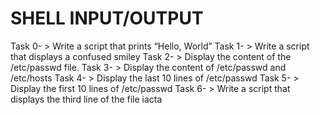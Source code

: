 # SHELL INPUT/OUTPUT
Task 0- > Write a script that prints “Hello, World”
Task 1- > Write a script that displays a confused smiley 
Task 2- > Display the content of the /etc/passwd file.
Task 3- > Display the content of /etc/passwd and /etc/hosts
Task 4- > Display the last 10 lines of /etc/passwd
Task 5- > Display the first 10 lines of /etc/passwd
Task 6- > Write a script that displays the third line of the file iacta
